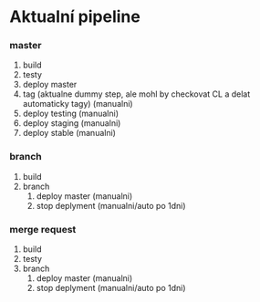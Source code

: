 # Aktualní pipeline

### master
1. build
2. testy
3. deploy master
4. tag (aktualne dummy step, ale mohl by checkovat CL a delat automaticky tagy) (manualni)
5. deploy testing (manualni)
6. deploy staging (manualni)
7. deploy stable (manualni)
  
### branch
1. build
2. branch
   1. deploy master (manualni)
   2. stop deplyment (manualni/auto po 1dni)

### merge request
1. build
2. testy
3. branch
   1. deploy master (manualni)
   2. stop deplyment (manualni/auto po 1dni)

